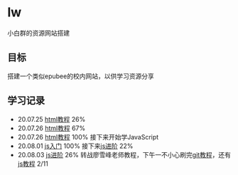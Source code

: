 # lw
小白群的资源网站搭建
## 目标
搭建一个类似epubee的校内网站，以供学习资源分享
## 学习记录
* 20.07.25  [html教程](https://www.imooc.com/learn/9)  26%
* 20.07.26  [html教程](https://www.imooc.com/learn/9)  67%
* 20.07.26  [html教程](https://www.imooc.com/learn/9)  100% 接下来开始学JavaScript
* 20.08.01  [js入门](https://www.imooc.com/learn/36)  100%  接下来[js进阶](http://www.imooc.com/learn/10) 22%
* 20.08.03  [js进阶](http://www.imooc.com/learn/10) 26%  转战廖雪峰老师教程，下午一不小心刷完[git教程](https://www.liaoxuefeng.com/wiki/896043488029600)，还有[js教程](https://www.liaoxuefeng.com/wiki/1022910821149312) 2/11
